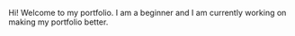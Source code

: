 Hi! Welcome to my portfolio. I am a beginner and I am currently working on making my portfolio better.